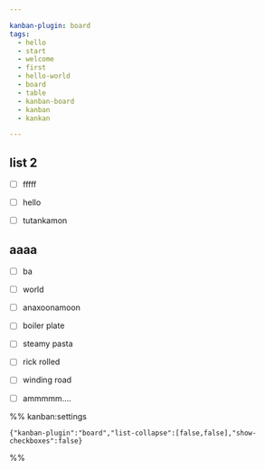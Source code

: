 ```yaml
---

kanban-plugin: board
tags:
  - hello
  - start
  - welcome
  - first
  - hello-world
  - board
  - table
  - kanban-board
  - kanban
  - kankan

---
```


## list 2

- [ ] fffff
- [ ] hello
- [ ] tutankamon


## aaaa

- [ ] ba
- [ ] world
- [ ] anaxoonamoon
- [ ] boiler plate
- [ ] steamy pasta
- [ ] rick rolled
- [ ] winding road
- [ ] ammmmm....




%% kanban:settings
```
{"kanban-plugin":"board","list-collapse":[false,false],"show-checkboxes":false}
```
%%